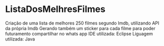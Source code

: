 # ListaDosMelhresFilmes

Criação de uma lista de melhores 250 filmes segundo Imdb, utilizando API da própria Imdb
Gerando também um sticker para cada filme para poder futuramento compartilhar no whats app
IDE utilizada: Eclipse
Liguagem utilizada: Java
